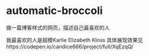 # automatic-broccoli
做一篇博客样式的网页，描述自己最喜欢的人

我最喜欢的人是超模Karlie Elizabeth Kloss
具体展现效果见https://codepen.io/candice666/project/full/XqEzqQ/

